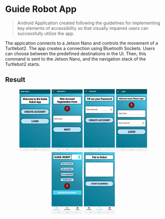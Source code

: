 # Guide Robot App

> Android Application created following the guidelines for implementing key elements of accessibility so that visually impaired users can successfully utilize the app.

The appication connects to a Jetson Nano and controls the movement of a Turtlebot2. The app creates a connection using Bluetooth Sockets. Users can choose between the predefined destinations in the UI. Then, this command is sent to the Jetson Nano, and the navigation stack of the Turtlebot2 starts.

## Result

<p align="center">
<img src="./img/1.jpg" alt="App Screen" width="100"/>
<img src="./img/2.jpg" alt="App Screen" width="100"/>
<img src="./img/4.jpg" alt="App Screen" width="100"/>
<img src="./img/5.jpg" alt="App Screen" width="100"/>
<img src="./img/6.jpg" alt="App Screen" width="100"/>
<img src="./img/7.jpg" alt="App Screen" width="100"/>
</p>
